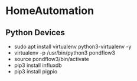 # HomeAutomation

## Python Devices 

- sudo apt install virtualenv python3-virtualenv -y
- virtualenv -p /usr/bin/python3 pondflow3
- source pondflow3/bin/activate
- pip3 install influxdb
- pip3 install pigpio
